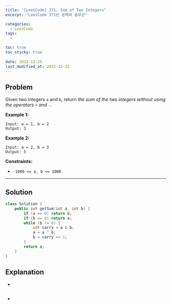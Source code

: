 ```yaml
---
title: "[LeetCode] 371. Sum of Two Integers"
excerpt: "LeetCode 371번 문제와 솔루션"

categories:
  - LeetCode
tags:
  - 

toc: true
toc_sticky: true
 
date: 2022-12-25
last_modified_at: 2022-12-25
---
```

## **Problem**
Given two integers `a` and `b`, return *the sum of the two integers without using the operators `+` and `-`*.

**Example 1:**
```
Input: a = 1, b = 2
Output: 3
```
**Example 2:**
```
Input: a = 2, b = 3
Output: 5
```
**Constraints:**
- `-1000 <= a, b <= 1000`

---
## **Solution**
```java
class Solution {
    public int getSum(int a, int b) {
	    if (a == 0) return b;
	    if (b == 0) return a;
	    while (b != 0) {
	    	int carry = a & b;
	    	a = a ^ b;
	    	b = carry << 1;
	    }
	    return a;
    }
}
```
## **Explanation**
- 
```java

```
- 
```java

```